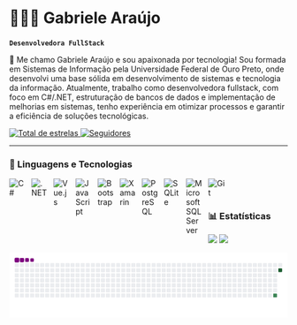 # 👩🏻‍💻 Gabriele Araújo

**`Desenvolvedora FullStack`**

👋 Me chamo Gabriele Araújo e sou apaixonada por tecnologia! Sou formada em Sistemas de Informação pela Universidade Federal de Ouro Preto, onde desenvolvi uma base sólida em desenvolvimento de sistemas e tecnologia da informação.
Atualmente, trabalho como desenvolvedora fullstack, com foco em C#/.NET, estruturação de bancos de dados e implementação de melhorias em sistemas, tenho experiência em otimizar processos e garantir a eficiência de soluções tecnológicas.

<p align="left">
    <a href="https://github.com/GabrieleAraujoDev?tab=repositories&sort=stargazers">
        <img 
            alt="Total de estrelas" 
            title="Total de estrelas GitHub" 
            src="https://custom-icon-badges.demolab.com/github/stars/GabrieleAraujoDev?color=55960c&style=for-the-badge&labelColor=488207&logo=star&label=estrelas"
        />
    </a>
    <a href="https://github.com/GabrieleAraujoDev?tab=followers">
        <img 
            alt="Seguidores" 
            title="Me siga no GitHub" 
            src="https://custom-icon-badges.demolab.com/github/followers/GabrieleAraujoDev?color=236ad3&labelColor=1155ba&style=for-the-badge&logo=github&label=Seguidores&logoColor=white"
        />
    </a>
</p>

---

### 🤖 Linguagens e Tecnologias

<p>
    <img 
        align="left" 
        alt="C#" 
        title="C#" 
        width="30px" 
        style="padding-right: 10px; vertical-align: middle;" 
        src="https://cdn.jsdelivr.net/gh/devicons/devicon/icons/csharp/csharp-original.svg"
    />
    <img 
        align="left" 
        alt=".NET" 
        title=".NET" 
        width="30px" 
        style="padding-right: 10px; vertical-align: middle;" 
        src="https://cdn.jsdelivr.net/gh/devicons/devicon/icons/dot-net/dot-net-original.svg"
    />
    <img 
        align="left" 
        alt="Vue.js" 
        title="Vue.js" 
        width="30px" 
        style="padding-right: 10px; vertical-align: middle;" 
        src="https://cdn.jsdelivr.net/gh/devicons/devicon/icons/vuejs/vuejs-original.svg"
    />
    <img 
        align="left" 
        alt="JavaScript" 
        title="JavaScript" 
        width="30px" 
        style="padding-right: 10px; vertical-align: middle;" 
        src="https://cdn.jsdelivr.net/gh/devicons/devicon/icons/javascript/javascript-original.svg"
    />
    <img 
        align="left" 
        alt="Bootstrap" 
        title="Bootstrap" 
        width="30px" 
        style="padding-right: 10px; vertical-align: middle;" 
        src="https://cdn.jsdelivr.net/gh/devicons/devicon/icons/bootstrap/bootstrap-original.svg"
    />
    <img 
        align="left" 
        alt="Xamarin" 
        title="Xamarin" 
        width="30px" 
        style="padding-right: 10px; vertical-align: middle;" 
        src="https://cdn.jsdelivr.net/gh/devicons/devicon/icons/xamarin/xamarin-original.svg"
    />
    <img 
        align="left" 
        alt="PostgreSQL" 
        title="PostgreSQL" 
        width="30px" 
        style="padding-right: 10px; vertical-align: middle;" 
        src="https://cdn.jsdelivr.net/gh/devicons/devicon/icons/postgresql/postgresql-original.svg"
    />
    <img 
        align="left" 
        alt="SQLite" 
        title="SQLite" 
        width="30px" 
        style="padding-right: 10px; vertical-align: middle;" 
        src="https://cdn.jsdelivr.net/gh/devicons/devicon/icons/sqlite/sqlite-original.svg"
    />
    <img 
        align="left" 
        alt="Microsoft SQL Server" 
        title="Microsoft SQL Server" 
        width="30px" 
        style="padding-right: 10px; vertical-align: middle;" 
        src="https://cdn.jsdelivr.net/gh/devicons/devicon/icons/microsoftsqlserver/microsoftsqlserver-original.svg"
    />
    <img 
        align="left" 
        alt="Git" 
        title="Git" 
        width="30px" 
        style="padding-right: 10px; vertical-align: middle;" 
        src="https://cdn.jsdelivr.net/gh/devicons/devicon/icons/git/git-original.svg"
    />
</p>

<br/>
<br/>

### 📊 Estatísticas

<div>
    <img height="180em" src="https://github-readme-stats.vercel.app/api?username=GabrieleAraujoDev&show_icons=true&theme=tokyonight&include_all_commits" />
    <img height="180em" src="https://github-readme-stats.vercel.app/api/top-langs/?username=GabrieleAraujoDev&layout=compact&theme=tokyonight&custom_title=Tecnologias&langs_count=15" />
</div>

![snake gif](https://github.com/GabrieleAraujoDev/GabrieleAraujoDev/blob/output/github-contribution-grid-snake.gif)
